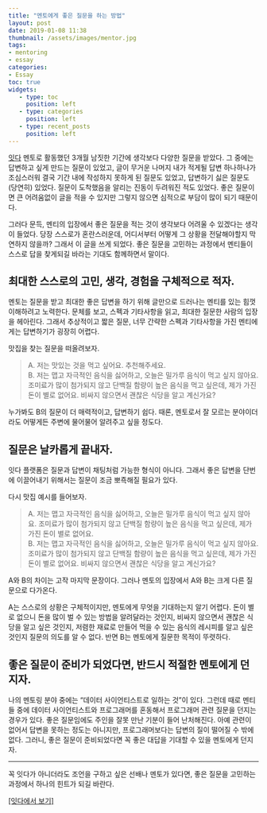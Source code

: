 ```yaml
---
title: "멘토에게 좋은 질문을 하는 방법"
layout: post
date: 2019-01-08 11:38
thumbnail: /assets/images/mentor.jpg
tags:
- mentoring
- essay
categories: 
- Essay
toc: true
widgets:
   - type: toc
     position: left
   - type: categories
     position: left
   - type: recent_posts
     position: left
---
```

[잇다](https://www.itdaa.net/) 멘토로 활동했던 3개월 남짓한 기간에 생각보다 다양한 질문을 받았다. 그 중에는 답변하고 싶게 만드는 질문이 있었고, 글이 무거운 나머지 내가 적게될 답변 하나하나가 조심스러워 결국 기간 내에 작성하지 못하게 된 질문도 있었고, 답변하기 싫은 질문도 (당연히) 있었다. 질문이 도착했음을 알리는 진동이 두려워진 적도 있었다. 좋은 질문이면 큰 어려움없이 글을 적을 수 있지만 그렇지 않으면 심적으로 부담이 많이 되기 때문이다. 

그러다 문득, 멘티의 입장에서 좋은 질문을 적는 것이 생각보다 어려울 수 있겠다는 생각이 들었다. 당장 스스로가 혼란스러운데, 어디서부터 어떻게 그 상황을 전달해야할지 막연하지 않을까? 그래서 이 글을 쓰게 되었다. 좋은 질문을 고민하는 과정에서 멘티들이 스스로 답을 찾게되길 바라는 기대도 함께하면서 말이다. 
<!--more-->

## 최대한 스스로의 고민, 생각, 경험을 구체적으로 적자.

멘토는 질문을 받고 최대한 좋은 답변을 하기 위해 글만으로 드러나는 멘티를 있는 힘껏 이해하려고 노력한다. 문체를 보고, 스펙과 기타사항을 읽고, 최대한 질문한 사람의 입장을 헤아린다. 그래서 추상적이고 짧은 질문, 너무 간략한 스펙과 기타사항을 가진 멘티에게는 답변하기가 굉장히 어렵다. 

맛집을 찾는 질문을 떠올려보자. 

> A. 저는 맛있는 것을 먹고 싶어요. 추천해주세요. <br>
> B. 저는 맵고 자극적인 음식을 싫어하고, 오늘은 밀가루 음식이 먹고 싶지 않아요. 조미료가 많이 첨가되지 않고 단백질 함량이 높은 음식을 먹고 싶은데, 제가 가진 돈이 별로 없어요. 비싸지 않으면서 괜찮은 식당을 알고 계신가요?

누가봐도 B의 질문이 더 매력적이고, 답변하기 쉽다. 때론, 멘토로서 잘 모르는 분야이더라도 어떻게든 주변에 물어물어 알려주고 싶을 정도다. 

## 질문은 날카롭게 끝내자.

잇다 플랫폼은 질문과 답변이 채팅처럼 가능한 형식이 아니다. 그래서 좋은 답변을 단번에 이끌어내기 위해서는 질문이 조금 뽀죡해질 필요가 있다. 

다시 맛집 예시를 들어보자.

> A. 저는 맵고 자극적인 음식을 싫어하고, 오늘은 밀가루 음식이 먹고 싶지 않아요. 조미료가 많이 첨가되지 않고 단백질 함량이 높은 음식을 먹고 싶은데, 제가 가진 돈이 별로 없어요. <br>
> B. 저는 맵고 자극적인 음식을 싫어하고, 오늘은 밀가루 음식이 먹고 싶지 않아요. 조미료가 많이 첨가되지 않고 단백질 함량이 높은 음식을 먹고 싶은데, 제가 가진 돈이 별로 없어요. 비싸지 않으면서 괜찮은 식당을 알고 계신가요?

A와 B의 차이는 고작 마지막 문장이다. 그러나 멘토의 입장에서 A와 B는 크게 다른 질문으로 다가온다. 

A는 스스로의 상황은 구체적이지만, 멘토에게 무엇을 기대하는지 알기 어렵다. 돈이 별로 없으니 돈을 많이 벌 수 있는 방법을 알려달라는 것인지, 비싸지 않으면서 괜찮은 식당을 알고 싶은 것인지, 저렴한 재료로 만들어 먹을 수 있는 음식의 레시피를 알고 싶은 것인지 질문의 의도를 알 수 없다. 반면 B는 멘토에게 질문한 목적이 뚜렷하다. 

## 좋은 질문이 준비가 되었다면, 반드시 적절한 멘토에게 던지자.

나의 멘토링 분야 중에는 “데이터 사이언티스트로 일하는 것”이 있다. 그런데 때로 멘티들 중에 데이터 사이언티스트와 프로그래머를 혼동해서 프로그래머 관련 질문을 던지는 경우가 있다. 좋은 질문임에도 주인을 잘못 만난 기분이 들어 난처해진다. 아예 관련이 없어서 답변을 못하는 정도는 아니지만, 프로그래머보다는 답변의 질이 떨어질 수 밖에 없다. 그러니, 좋은 질문이 준비되었다면 꼭 좋은 대답을 기대할 수 있을 멘토에게 던지자.

---

꼭 잇다가 아니더라도 조언을 구하고 싶은 선배나 멘토가 있다면, 좋은 질문을 고민하는 과정에서 하나의 힌트가 되길 바란다. 

[[잇다에서 보기]](https://www.itdaa.net/mentor_posts/6353)